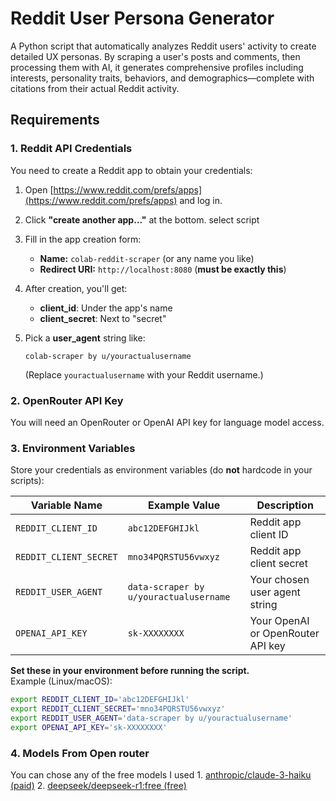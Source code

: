 # Reddit User Persona Generator

A Python script that automatically analyzes Reddit users' activity to create detailed UX personas. By scraping a user's posts and comments, then processing them with AI, it generates comprehensive profiles including interests, personality traits, behaviors, and demographics—complete with citations from their actual Reddit activity.

## Requirements

### 1. Reddit API Credentials

You need to create a Reddit app to obtain your credentials:

1. Open [https://www.reddit.com/prefs/apps](https://www.reddit.com/prefs/apps) and log in.
2. Click **"create another app…"** at the bottom. select script
3. Fill in the app creation form:
    - **Name:** `colab-reddit-scraper` (or any name you like)
    - **Redirect URI:** `http://localhost:8080` (**must be exactly this**)

4. After creation, you'll get:
    - **client_id**: Under the app's name
    - **client_secret**: Next to "secret"

5. Pick a **user_agent** string like:
    ```
    colab-scraper by u/youractualusername
    ```
    (Replace `youractualusername` with your Reddit username.)

### 2. OpenRouter API Key

You will need an OpenRouter or OpenAI API key for language model access.

### 3. Environment Variables

Store your credentials as environment variables (do **not** hardcode in your scripts):

| Variable Name         | Example Value                           | Description                         |
|---------------------- |-----------------------------------------|-------------------------------------|
| `REDDIT_CLIENT_ID`    | `abc12DEFGHIJkl`                        | Reddit app client ID                |
| `REDDIT_CLIENT_SECRET`| `mno34PQRSTU56vwxyz`                    | Reddit app client secret            |
| `REDDIT_USER_AGENT`   | `data-scraper by u/youractualusername`  | Your chosen user agent string       |
| `OPENAI_API_KEY`      | `sk-XXXXXXXX`                           | Your OpenAI or OpenRouter API key   |

**Set these in your environment before running the script.**  
Example (Linux/macOS):
```bash
export REDDIT_CLIENT_ID='abc12DEFGHIJkl'
export REDDIT_CLIENT_SECRET='mno34PQRSTU56vwxyz'
export REDDIT_USER_AGENT='data-scraper by u/youractualusername'
export OPENAI_API_KEY='sk-XXXXXXXX'
```

### 4. Models From Open router
You can chose any of the free models
I used 1. [anthropic/claude-3-haiku (paid)](https://openrouter.ai/anthropic/claude-3-haiku)
2. [deepseek/deepseek-r1:free (free)](https://openrouter.ai/deepseek/deepseek-r1:free)
